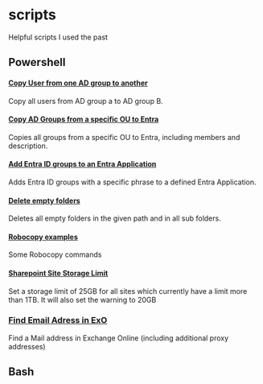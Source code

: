 # scripts
Helpful scripts I used the past

## Powershell

#### [Copy User from one AD group to another](powershell/copy_group_users.ps1)
Copy all users from AD group a to AD group B.

#### [Copy AD Groups from a specific OU to Entra](powershell/copy_AD-group_Entra.ps1)
Copies all groups from a specific OU to Entra, including members and description.

#### [Add Entra ID groups to an Entra Application](powershell/add_group_to_app.ps1)
Adds Entra ID groups with a specific phrase to a defined Entra Application. 

#### [Delete empty folders](powershell/delete_empty_folders.ps1)
Deletes all empty folders in the given path and in all sub folders.

#### [Robocopy examples](robocopy.md)
Some Robocopy commands

#### [Sharepoint Site Storage Limit](powershell/set_sharepoint_site_limit.ps1)
Set a storage limit of 25GB for all sites which currently have a limit more than 1TB. It will also set the warning to 20GB

### [Find Email Adress in ExO](powershell/FindEmailAddress.ps1)
Find a Mail address in Exchange Online (including additional proxy addresses)

## Bash